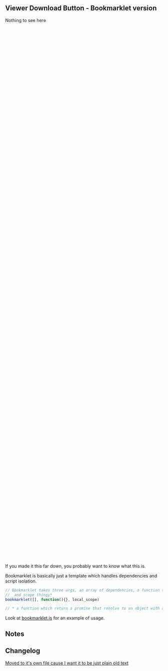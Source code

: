  Viewer Download Button - Bookmarklet version
 ----
 Nothing to see here

<br/><br/><br/><br/><br/><br/><br/><br/><br/><br/><br/><br/><br/><br/><br/><br/><br/><br/><br/><br/>
<br/><br/><br/><br/><br/><br/><br/><br/><br/><br/><br/><br/><br/><br/><br/><br/><br/><br/><br/><br/>
<br/><br/><br/><br/><br/><br/><br/><br/><br/><br/><br/><br/><br/><br/><br/><br/><br/><br/><br/><br/>
<br/><br/><br/><br/><br/><br/><br/><br/><br/><br/><br/><br/><br/><br/><br/><br/><br/><br/><br/><br/>
<br/><br/><br/><br/><br/><br/><br/><br/><br/><br/><br/><br/><br/><br/><br/><br/><br/><br/><br/><br/>

If you made it this far down, you probably want to know what this is.


Bookmarklet is basically just a template which handles dependencies and script isolation.

```javascript
// Bookmarklet takes three args, an array of dependencies, a function to turn to string and embed it
//  and scope thingy*
bookmarklet([], function(){}, local_scope)

// * a function which return a promise that resolve to an object with a `load` and `run` functions
```

Look at [bookmarklet.js](examples/case1/bookmarklet.js) for an example of usage.

 Notes
----

 Changelog
----

[Moved to it's own file cause I want it to be just plain old text](Changelog.txt)
